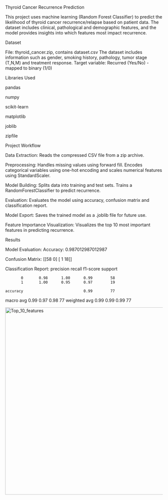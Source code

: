 Thyroid Cancer Recurrence Prediction

This project uses machine learning (Random Forest Classifier) to predict the likelihood of thyroid cancer recurrence/relapse based on patient data. The dataset includes clinical, pathological and demographic features, and the model provides insights into which features most impact recurrence.


Dataset

File: thyroid_cancer.zip, contains dataset.csv
The dataset includes information such as gender, smoking history, pathology, tumor stage (T,N,M) and treatment response.
Target variable: Recurred (Yes/No) - mapped to binary (1/0)


Libraries Used

pandas

numpy

scikit-learn

matplotlib

joblib

zipfile


Project Workflow

Data Extraction: Reads the compressed CSV file from a zip archive.

Preprocessing: Handles missing values using forward fill. Encodes categorical variables using one-hot encoding and scales numerical features using StandardScaler.

Model Building: Splits data into training and test sets. Trains a RandomForestClassifier to predict recurrence.

Evaluation: Evaluates the model using accuracy, confusion matrix and classification report.

Model Export: Saves the trained model as a .joblib file for future use.

Feature Importance Visualization: Visualizes the top 10 most important features in predicting recurrence.


Results

Model Evaluation:
Accuracy: 0.987012987012987

Confusion Matrix:
[[58  0]
 [ 1 18]]

Classification Report:
              precision    recall  f1-score   support

           0       0.98      1.00      0.99        58
           1       1.00      0.95      0.97        19

    accuracy                           0.99        77
   macro avg       0.99      0.97      0.98        77
weighted avg       0.99      0.99      0.99        77

<img width="1000" height="600" alt="Top_10_features" src="https://github.com/user-attachments/assets/c217a277-6230-4660-8d2e-c0da350ee6ac" />
